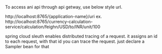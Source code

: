 To access ani api through api getway, use below style url.

http://localhost:8765/{application-name}/uri
ex. http://localhost:8765/currency-calculation-service/calculation/feighn/USD/to/INR/unit/100

spring cloud sleuth enables distributed tracing of a request. it assigns an id to each request, with that id you can trace the request.
just declare a Sampler bean for that